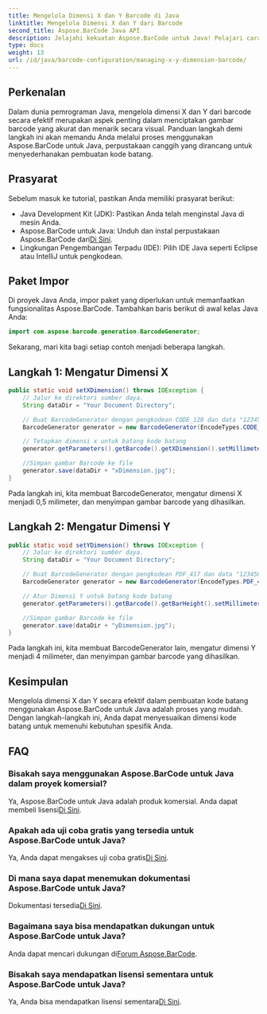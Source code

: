 ```yaml
---
title: Mengelola Dimensi X dan Y Barcode di Java
linktitle: Mengelola Dimensi X dan Y dari Barcode
second_title: Aspose.BarCode Java API
description: Jelajahi kekuatan Aspose.BarCode untuk Java! Pelajari cara mengelola dimensi X dan Y dengan mudah menggunakan panduan langkah demi langkah kami. Tingkatkan akurasi dan daya tarik visual.
type: docs
weight: 13
url: /id/java/barcode-configuration/managing-x-y-dimension-barcode/
---
```


## Perkenalan

Dalam dunia pemrograman Java, mengelola dimensi X dan Y dari barcode secara efektif merupakan aspek penting dalam menciptakan gambar barcode yang akurat dan menarik secara visual. Panduan langkah demi langkah ini akan memandu Anda melalui proses menggunakan Aspose.BarCode untuk Java, perpustakaan canggih yang dirancang untuk menyederhanakan pembuatan kode batang.

## Prasyarat

Sebelum masuk ke tutorial, pastikan Anda memiliki prasyarat berikut:

- Java Development Kit (JDK): Pastikan Anda telah menginstal Java di mesin Anda.
-  Aspose.BarCode untuk Java: Unduh dan instal perpustakaan Aspose.BarCode dari[Di Sini](https://releases.aspose.com/barcode/java/).
- Lingkungan Pengembangan Terpadu (IDE): Pilih IDE Java seperti Eclipse atau IntelliJ untuk pengkodean.

## Paket Impor

Di proyek Java Anda, impor paket yang diperlukan untuk memanfaatkan fungsionalitas Aspose.BarCode. Tambahkan baris berikut di awal kelas Java Anda:

```java
import com.aspose.barcode.generation.BarcodeGenerator;
```

Sekarang, mari kita bagi setiap contoh menjadi beberapa langkah.

## Langkah 1: Mengatur Dimensi X

```java
public static void setXDimension() throws IOException {
    // Jalur ke direktori sumber daya.
    String dataDir = "Your Document Directory";

    // Buat BarcodeGenerator dengan pengkodean CODE_128 dan data "12345678"
    BarcodeGenerator generator = new BarcodeGenerator(EncodeTypes.CODE_128, "12345678");

    // Tetapkan dimensi x untuk batang kode batang
    generator.getParameters().getBarcode().getXDimension().setMillimeters(0.5f);

    //Simpan gambar Barcode ke file
    generator.save(dataDir + "xDimension.jpg");
}
```

Pada langkah ini, kita membuat BarcodeGenerator, mengatur dimensi X menjadi 0,5 milimeter, dan menyimpan gambar barcode yang dihasilkan.

## Langkah 2: Mengatur Dimensi Y

```java
public static void setYDimension() throws IOException {
    // Jalur ke direktori sumber daya.
    String dataDir = "Your Document Directory";

    // Buat BarcodeGenerator dengan pengkodean PDF_417 dan data "12345678"
    BarcodeGenerator generator = new BarcodeGenerator(EncodeTypes.PDF_417, "12345678");

    // Atur Dimensi Y untuk batang kode batang
    generator.getParameters().getBarcode().getBarHeight().setMillimeters(4);

    //Simpan gambar Barcode ke file
    generator.save(dataDir + "yDimension.jpg");
}
```

Pada langkah ini, kita membuat BarcodeGenerator lain, mengatur dimensi Y menjadi 4 milimeter, dan menyimpan gambar barcode yang dihasilkan.

## Kesimpulan

Mengelola dimensi X dan Y secara efektif dalam pembuatan kode batang menggunakan Aspose.BarCode untuk Java adalah proses yang mudah. Dengan langkah-langkah ini, Anda dapat menyesuaikan dimensi kode batang untuk memenuhi kebutuhan spesifik Anda.

## FAQ

### Bisakah saya menggunakan Aspose.BarCode untuk Java dalam proyek komersial?
 Ya, Aspose.BarCode untuk Java adalah produk komersial. Anda dapat membeli lisensi[Di Sini](https://purchase.aspose.com/buy).

### Apakah ada uji coba gratis yang tersedia untuk Aspose.BarCode untuk Java?
 Ya, Anda dapat mengakses uji coba gratis[Di Sini](https://releases.aspose.com/).

### Di mana saya dapat menemukan dokumentasi Aspose.BarCode untuk Java?
 Dokumentasi tersedia[Di Sini](https://reference.aspose.com/barcode/java/).

### Bagaimana saya bisa mendapatkan dukungan untuk Aspose.BarCode untuk Java?
 Anda dapat mencari dukungan di[Forum Aspose.BarCode](https://forum.aspose.com/c/barcode/13).

### Bisakah saya mendapatkan lisensi sementara untuk Aspose.BarCode untuk Java?
Ya, Anda bisa mendapatkan lisensi sementara[Di Sini](https://purchase.aspose.com/temporary-license/).

